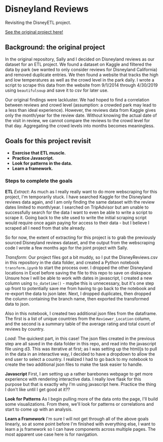 # Disneyland Reviews
Revisiting the DisneyETL project.

[See the original project here!](https://github.com/ennegineer/DisneyETL)

## Background: the original project
In the original repository, Sally and I decided on Disneyland reviews as our dataset for an ETL project. We found a dataset on Kaggle and filtered the data by park (we wanted to only consider reviews for Disneyland California) and removed duplicate entries. We then found a website that tracks the high and low temperatures as well as the crowd level in the park daily. I wrote a script to scrape this data from the website from 9/1/2014 through 4/30/2019 using `beautifulsoup` and save it to csv for later use.

Our original findings were lackluster. We had hoped to find a correlation between reviews and crowd level (assumption: a crowded park may lead to a less than ideal experience). However, the reviews data from Kaggle gives only the month/year for the review date. Without knowing the actual date of the visit in review, we cannot compare the reviews to the crowd level for that day. Aggregating the crowd levels into months becomes meaningless.

## Goals for this project revisit

- **Exercise that ETL muscle.**
- **Practice Javascript.** 
- **Look for patterns in the data.**
- **Learn a framework.** 

### Steps to complete the goals

**ETL**
*Extract*: As much as I really really want to do more webscraping for this project, I'm temporarily stuck. I have searched Kaggle for the Disneyland reviews data again, and I am only finding the same dataset with the review dates limited to month/year. I searched on TripAdvisor but am unable to successfully search for the data I want to even be able to write a script to scrape it. Going back to the site used to write the initial scraping script would require once again paying for access to their data - but I believe I scraped all I need from that site already.

So for now, the extent of extracting for this project is to grab the previously sourced Disneyland reviews dataset, and the output from the webscraping code I wrote a few months ago for the joint project with Sally.

*Transform*: Our project files got a bit muddy, so I put the DisneyReviews.csv in this repository in the data folder, and created a Python notebook `transform.ipynb` to start the process over. I dropped the other Disneyland locations in Excel before saving the file to this repo to save on diskspace. Unsure how I will be able to work with dates in javascript, I created a new column using `to_datetime()` - maybe this is unnecessary, but it's one step up front to potentially save me from having to go back to the notebook and re-export the data to json later. Next, I dropped duplicates, then dropped the column containing the branch name, then exported the transformed data to json.

Also in this notebook, I created two additional json files from the dataframe. The first is a list of unique countries from the `Reviewer_Location` column, and the second is a summary table of the average rating and total count of reviews by country.

*Load*: The quickest part, in this case! The json files created in the previous step are all saved in the data folder in this repo, and read into the javascript file using d3. This was iterative at first; as I was setting up the html/js to pull in the data in an interactive way, I decided to have a dropdown to allow the end user to select a country. I realized I had to go back to my notebook to create the two additional json files to make the task easier to handle.  

**Javascript**
First, I am setting up a rather barebones webpage to get more experience with rendering interactive data. I really love flask for this purpose but that is exactly why I'm using javascript here. Practice the thing I don't like until I get good at it??

**Look for Patterns**
As I begin pulling more of the data onto the page, I'll build some visualizations. From there, we'll look for patterns or correlations and start to come up with an analysis.

**Learn a Framework**
I'm sure I will not get through all of the above goals linearly, so at some point before I'm finished with everything else, I want to learn a js framework so I can have components across multiple pages. The most apparent use case here is for navigation. 


